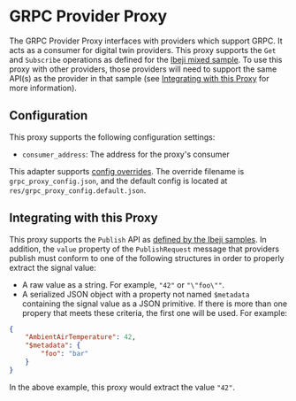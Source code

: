 # GRPC Provider Proxy

The GRPC Provider Proxy interfaces with providers which support GRPC. It acts as a consumer for digital twin providers. This proxy supports the `Get` and `Subscribe` operations as defined for the [Ibeji mixed sample](https://github.com/eclipse-ibeji/ibeji/tree/main/samples/mixed). To use this proxy with other providers, those providers will need to support the same API(s) as the provider in that sample (see [Integrating with this Proxy](#integrating-with-this-proxy) for more information).

## Configuration

This proxy supports the following configuration settings:

- `consumer_address`: The address for the proxy's consumer

This adapter supports [config overrides](../../../docs/config-overrides.md). The override filename is `grpc_proxy_config.json`, and the default config is located at `res/grpc_proxy_config.default.json`.

## Integrating with this Proxy

This proxy supports the `Publish` API as [defined by the Ibeji samples](https://github.com/eclipse-ibeji/ibeji/blob/main/samples/interfaces/sample_grpc/v1/digital_twin_consumer.proto). In addition, the `value` property of the `PublishRequest` message that providers publish must conform to one of the following structures in order to properly extract the signal value:

- A raw value as a string. For example, `"42"` or `"\"foo\""`.
- A serialized JSON object with a property not named `$metadata` containing the signal value as a JSON primitive. If there is more than one propery that meets these criteria, the first one will be used. For example:
```json
{
    "AmbientAirTemperature": 42,
    "$metadata": {
        "foo": "bar"
    }
}
```

In the above example, this proxy would extract the value `"42"`.